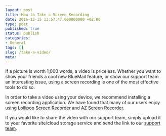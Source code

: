 ```yaml
---
layout: post
title: How to Take a Screen Recording
date: 2016-12-15 13:57:47.000000000 +02:00
type: post
published: true
status: publish
categories:
- General
tags: []
slug: /take-a-video/
meta:
---
```


If a picture is worth 1,000 words, a video is priceless. Whether you want to show your friends a cool new BlueMail feature, or show our support team an interesting issue, using a screen recording is one of the most effective tools to do so.

In order to take a video using your device, we recommend installing a screen recording application. We have found that many of our users enjoy using [Lollipop Screen Recorder](https://play.google.com/store/apps/details?id=com.rivulus.screenrecording) and [AZ Screen Recorder](https://play.google.com/store/apps/details?id=com.hecorat.screenrecorder.free).

If you would like to share the video with our support team, simply upload it to your favorite site/cloud storage service and send the link to our [support team](mailto:support@bluemail.me).